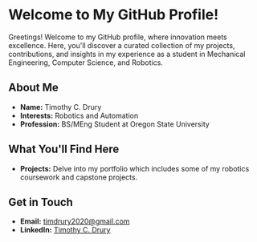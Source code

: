 # Welcome to My GitHub Profile!

Greetings! Welcome to my GitHub profile, where innovation meets excellence. Here, you'll discover a curated collection of my projects, contributions, and insights in my experience as a student in Mechanical Engineering, Computer Science, and Robotics.

## About Me
- **Name:** Timothy C. Drury
- **Interests:** Robotics and Automation
- **Profession:** BS/MEng Student at Oregon State University

## What You'll Find Here
- **Projects:** Delve into my portfolio which includes some of my robotics coursework and capstone projects.

## Get in Touch
- **Email:** timdrury2020@gmail.com
- **LinkedIn:** [Timothy C. Drury](https://www.linkedin.com/in/timothy-tc-drury-6a869024a/)

